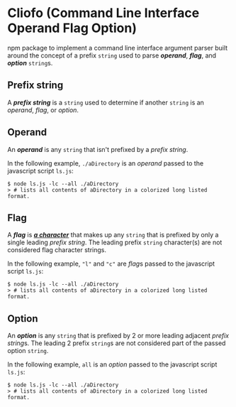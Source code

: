 # Cliofo (Command Line Interface Operand Flag Option)

 npm package to implement a command line interface argument parser built around
 the concept of a prefix `string` used to parse  ***operand***, ***flag***, and
 ***option*** `string`s.

## Prefix string

A ***prefix string*** is a `string` used to determine if another `string` is an
*operand*, *flag*, or *option*.

## Operand

An ***operand*** is any `string` that isn't prefixed by a *prefix string*.

In the following example, `./aDirectory` is an *operand* passed to the
javascript script `ls.js`:

```shell
$ node ls.js -lc --all ./aDirectory
> # lists all contents of aDirectory in a colorized long listed format.
```

## Flag

A ***flag*** is <u>***a character***</u> that makes up any `string` that is
prefixed by only a single leading *prefix string*. The leading prefix `string`
character(s) are not considered flag character strings.

In the following example, `"l"` and `"c"` are *flag*s passed to the
javascript script `ls.js`:

```shell
$ node ls.js -lc --all ./aDirectory
> # lists all contents of aDirectory in a colorized long listed format.
```

## Option

An ***option*** is any `string` that is prefixed by 2 or more leading adjacent
*prefix string*s. The leading 2 prefix `string`s are not considered part of the
passed option `string`.

In the following example, `all` is an *option* passed to the
javascript script `ls.js`:

```shell
$ node ls.js -lc --all ./aDirectory
> # lists all contents of aDirectory in a colorized long listed format.
```
